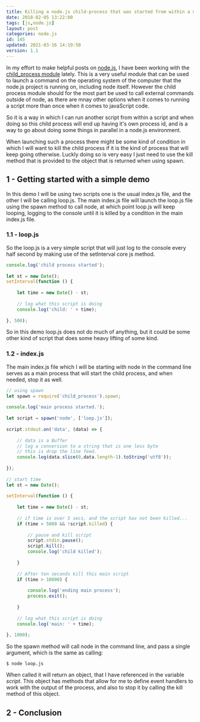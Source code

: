 ```yaml
---
title: Killing a node.js child-process that was started from within a main script.
date: 2018-02-05 13:22:00
tags: [js,node.js]
layout: post
categories: node.js
id: 145
updated: 2021-03-16 14:19:50
version: 1.1
---
```


In my effort to make helpful posts on [node.js](https://nodejs.org/en/), I have been working with the [child_process module](https://nodejs.org/dist/latest-v8.x/docs/api/child_process.html) lately. This is a very useful module that can be used to launch a command on the operating system of the computer that the node.js project is running on, including node itself. However the child process module should for the most part be used to call external commands outside of node, as there are mnay other options when it comes to running a script more than once when it comes to javaScript code.

So it is a way in which I can run another script from within a script and when doing so this child process will end up having it's own process id, and is a way to go about doing some things in parallel in a node.js environment.

<!-- more -->

When launching such a process there might be some kind of condition in which I will want to kill the child process if it is the kind of process that will keep going otherwise. Luckly doing so is very easy I just need to use the kill method that is provided to the object that is returned when using spawn.

## 1 - Getting started with a simple demo

In this demo I will be using two scripts one is the usual index.js file, and the other I will be calling loop.js. The main index.js file will launch the loop.js file using the spawn method to call node, at which point loop.js will keep looping, logging to the console until it is killed by a condition in the main index.js file.

### 1.1 - loop.js

So the loop.js is a very simple script that will just log to the console every half second by making use of the setInterval core js method.

```js
console.log('child process started');
 
let st = new Date();
setInterval(function () {
 
    let time = new Date() - st;
 
    // log what this script is doing
    console.log('child: ' + time);
 
}, 500);
```

So in this demo loop.js does not do much of anything, but it could be some other kind of script that does some heavy lifting of some kind.

### 1.2 - index.js

The main index.js file which I will be starting with node in the command line serves as a main process that will start the child process, and when needed, stop it as well.

```js
// using spawn
let spawn = require('child_process').spawn;
 
console.log('main process started.');
 
let script = spawn('node', ['loop.js']);
 
script.stdout.on('data', (data) => {
 
    // data is a Buffer
    // log a conversion to a string that is one less byte
    // this is drop the line feed.
    console.log(data.slice(0,data.length-1).toString('utf8'));
 
});
 
// start time
let st = new Date();
 
setInterval(function () {
 
    let time = new Date() - st;
 
    // if time is over 5 secs, and the script has not been killed...
    if (time > 5000 && !script.killed) {
 
        // pause and kill script
        script.stdin.pause();
        script.kill();
        console.log('child killed');
 
    }
 
    // After ten seconds kill this main script
    if (time > 10000) {
 
        console.log('ending main process');
        process.exit();
 
    }
 
    // log what this script is doing
    console.log('main: ' + time);
 
}, 1000);
```

So the spawn method will call node in the command line, and pass a single argument, which is the same as calling:

```
$ node loop.js
```

When called it will return an object, that I have referenced in the variable _script_. This object has methods that allow for me to define event handlers to work with the output of the process, and also to stop it by calling the kill method of this object.

## 2 - Conclusion

